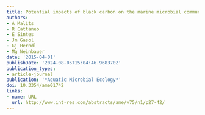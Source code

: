 ```yaml
---
title: Potential impacts of black carbon on the marine microbial community
authors:
- A Malits
- R Cattaneo
- E Sintes
- Jm Gasol
- Gj Herndl
- Mg Weinbauer
date: '2015-04-01'
publishDate: '2024-08-05T15:04:46.968370Z'
publication_types:
- article-journal
publication: '*Aquatic Microbial Ecology*'
doi: 10.3354/ame01742
links:
- name: URL
  url: http://www.int-res.com/abstracts/ame/v75/n1/p27-42/
---
```

